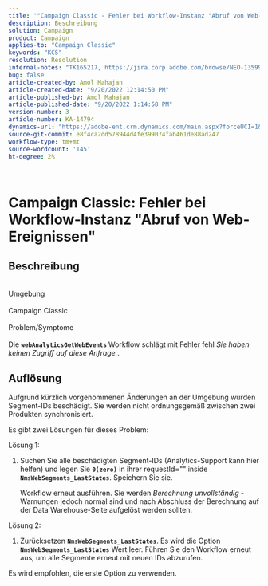 ```yaml
---
title: '"Campaign Classic - Fehler bei Workflow-Instanz "Abruf von Web-Ereignissen"'
description: Beschreibung
solution: Campaign
product: Campaign
applies-to: "Campaign Classic"
keywords: "KCS"
resolution: Resolution
internal-notes: "TK165217, https://jira.corp.adobe.com/browse/NEO-13599"
bug: false
article-created-by: Amol Mahajan
article-created-date: "9/20/2022 12:14:50 PM"
article-published-by: Amol Mahajan
article-published-date: "9/20/2022 1:14:58 PM"
version-number: 3
article-number: KA-14794
dynamics-url: "https://adobe-ent.crm.dynamics.com/main.aspx?forceUCI=1&pagetype=entityrecord&etn=knowledgearticle&id=0af58dd1-dd38-ed11-9db0-000d3a5c1bcc"
source-git-commit: e8f4ca2dd578944d4fe399074fab461de88ad247
workflow-type: tm+mt
source-wordcount: '145'
ht-degree: 2%

---
```


# Campaign Classic: Fehler bei Workflow-Instanz &quot;Abruf von Web-Ereignissen&quot;

## Beschreibung

<br>Umgebung <br><br>
Campaign Classic
<br><br>Problem/Symptome<br><br>
Die <b>`webAnalyticsGetWebEvents` </b>Workflow schlägt mit Fehler fehl *Sie haben keinen Zugriff auf diese Anfrage.*.


## Auflösung


Aufgrund kürzlich vorgenommenen Änderungen an der Umgebung wurden Segment-IDs beschädigt. Sie werden nicht ordnungsgemäß zwischen zwei Produkten synchronisiert.

Es gibt zwei Lösungen für dieses Problem:

Lösung 1:

1. Suchen Sie alle beschädigten Segment-IDs (Analytics-Support kann hier helfen) und legen Sie <b>`0(zero)`</b> in ihrer requestId=&quot;&quot; inside <b>`NmsWebSegments_LastStates`</b>. Speichern Sie sie.

   Workflow erneut ausführen. Sie werden *Berechnung unvollständig* -Warnungen jedoch normal sind und nach Abschluss der Berechnung auf der Data Warehouse-Seite aufgelöst werden sollten.


Lösung 2:

1. Zurücksetzen <b>`NmsWebSegments_LastStates`</b>. Es wird die Option <b>`NmsWebSegments_LastStates`</b> Wert leer. Führen Sie den Workflow erneut aus, um alle Segmente erneut mit neuen IDs abzurufen.




Es wird empfohlen, die erste Option zu verwenden.
